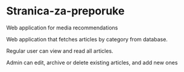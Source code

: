 # Stranica-za-preporuke
Web application for media recommendations

Web application that fetches articles by category from database.

Regular user can view and read all articles.

Admin can edit, archive or delete existing articles, and add new ones
